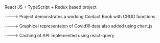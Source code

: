 React JS + TypeScript + Redux based project

---->   Project demonstrates a working Contact Book with CRUD functions

---->   Graphical representaion of Covid19 data also added using chart.js 

---->   Caching of API implemented using react-query
